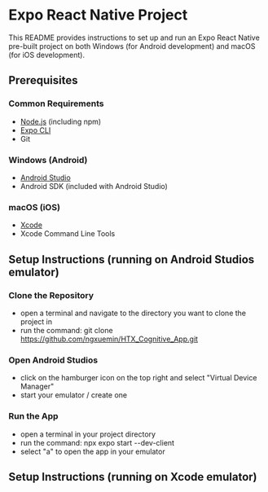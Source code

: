 # Expo React Native Project

This README provides instructions to set up and run an Expo React Native pre-built project on both Windows (for Android development) and macOS (for iOS development).

## Prerequisites

### Common Requirements
- [Node.js](https://nodejs.org/) (including npm)
- [Expo CLI](https://docs.expo.dev/get-started/installation/)
- Git

### Windows (Android)
- [Android Studio](https://developer.android.com/studio)
- Android SDK (included with Android Studio)

### macOS (iOS)
- [Xcode](https://developer.apple.com/xcode/)
- Xcode Command Line Tools

## Setup Instructions (running on Android Studios emulator)

### Clone the Repository
- open a terminal and navigate to the directory you want to clone the project in
- run the command: git clone https://github.com/ngxuemin/HTX_Cognitive_App.git

### Open Android Studios 
- click on the hamburger icon on the top right and select "Virtual Device Manager"
- start your emulator / create one

### Run the App
- open a terminal in your project directory
- run the command: npx expo start --dev-client
- select "a" to open the app in your emulator

## Setup Instructions (running on Xcode emulator)
